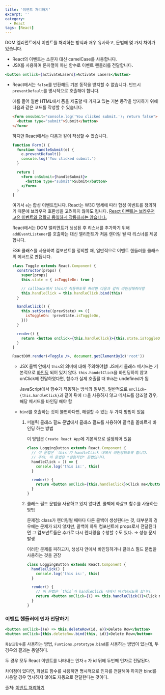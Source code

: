 ```yaml
---
title: '이벤트 처리하기'
excerpt: ''
category:
  - React
tags: [React]
---
```


DOM 엘리먼트에서 이벤트를 처리하는 방식과 매우 유사하고, 문법에 몇 가지 차이가 있습니다.

- React의 이벤트는 소문자 대신 camelCase를 사용합니다.
- JSX를 사용하여 문자열이 아닌 함수로 이벤트 핸들러를 전달합니다.

```jsx
<button onClick={activateLasers}>Activate Lasers</button>
```

- React에서는 `false`를 반환해도 기본 동작을 방지할 수 없습니다. 반드시 `preventDefault`를 명시적으로 호출해야 합니다.

  에를 들어 일반 HTML에서 폼을 제출할 때 가지고 있는 기본 동작을 방지하기 위해 다음과 같은 코드를 작성할 수 있습니다.

  ```html
  <form onsubmit="console.log('You clicked submit.'); return false">
    <button type="submit">Submit</button>
  </form>
  ```

  하지만 React에서는 다음과 같이 작성할 수 있습니다.

  ```jsx
  function Form() {
    function handleSubmit(e) {
      e.preventDefault()
      console.log('You clicked submit.')
    }

    return (
      <form onSubmit={handleSubmit}>
        <button type="submit">Submit</button>
      </form>
    )
  }
  ```

  여기서 `e`는 합성 이벤트입니다. React는 W3C 명세에 따라 합성 이벤트를 정의하기 때문에 브라우저 호환성을 고려하지 않아도 됩니다. [React 이벤트는 브라우저 고유 이벤트와 정확히 동일하게 작동하지는 않습니다.](https://ko.reactjs.org/docs/events.html)

  React에서는 DOM 앨리먼트가 생성된 후 리스너를 추가하기 위해 `addEventListener`를 호출하는 대신 엘리먼트가 처음 렌더링 될 때 리스너를 제공합니다.

  ES6 클래스를 사용하여 컴포넌트를 정의할 때, 일반적으로 이벤트 핸들러를 클래스의 메서드로 만듭니다.

  ```jsx
  class Toggle extends React.Component {
    constructor(props) {
      super(props)
      this.state = { isToggleOn: true }

      // callback에서 this가 작동하도록 하려면 다음과 같이 바인딩해줘야함
      this.handleClick = this.handleClick.bind(this)
    }

    handleClick() {
      this.setState((prevState) => ({
        isToggleOn: !prevState.isToggleOn,
      }))
    }

    render() {
      return <button onClick={this.handleClick}>{this.state.isToggleOn ? 'ON' : 'OFF'}</button>
    }
  }

  ReactDOM.render(<Toggle />, document.getElementById('root'))
  ```

  - JSX 콜백 안에서 `this`의 의미에 대해 주의해야함! JS에서 클래스 메서드는 기본적으로 [바인딩](https://developer.mozilla.org/ko/docs/Web/JavaScript/Reference/Global_Objects/Function/bind) 되어 있지 않다. `this.handelClick`을 바인딩하지 않고 onClick에 전달하였다면, 함수가 실제 호출될 때 this는 undefined가 됨

    JavaScript에서 함수가 작동하는 방식의 일부임. 일반적으로 `onClick={this.handleClick}`과 같이 뒤에 `()`을 사용하지 않고 메서드를 참조할 경우, 해당 메서드를 바인딩 해야 함

  - `bind`를 호출하는 것이 불편하다면, 해결할 수 있는 두 가지 방법이 있음

    1. 퍼블릭 클래스 필드 문법에서 클래스 필드를 사용하여 콜백을 올바르게 바인딩 하는 방법

       이 방법은 `Create React App`에 기본적으로 설정되어 있음

       ```jsx
       class LoggingButton extends React.Component {
         // 이 문법은 `this`가 handleClick 내에서 바인딩되도록 합니다.
         // 주의: 이 문법은 *실험적인* 문법입니다.
         handleClick = () => {
           console.log('this is:', this)
         }

         render() {
           return <button onClick={this.handleClick}>Click me</button>
         }
       }
       ```

    2. 클래스 필드 문법을 사용하고 있지 않다면, 콜백에 화살표 함수를 사용하는 방법

       문제점: class가 렌더링될 때마다 다른 콜백이 생성된다는 것, 대부분의 경우에는 문제가 되지 않지만, 콜백이 하위 컴포넌트에 props로서 전달된다면 그 컴포넌트들은 추가로 다시 렌더링을 수행할 수도 있다. → 성능 문제 발생

       이러한 문제를 피하고자, 생성자 안에서 바인딩하거나 클래스 필드 문법을 사용하는 것을 권장

       ```jsx
       class LoggingButton extends React.Component {
         handleClick() {
           console.log('this is:', this)
         }

         render() {
           // 이 문법은 `this`가 handleClick 내에서 바인딩되도록 합니다.
           return <button onClick={() => this.handleClick()}>Click me</button>
         }
       }
       ```

### 이벤트 핸들러에 인자 전달하기

```jsx
<button onClick={(e) => this.deleteRow(id, e)}>Delete Row</button>
<button onClick={this.deleteRow.bind(this, id)}>Delete Row</button>
```

`화살표함수`를 사용하는 방법, `Funtions.prototype.bind`를 사용하는 방법이 있는데, 두 경우의 결과는 동일하다.

두 경우 모두 React 이벤트를 나타내는 인자 `e` 가 id 뒤에 두번째 인자로 전달된다.

차이점이 있다면, 화살표 함수를 사용하면 명시적으로 인자를 전달해야 하지만 bind를 사용할 경우 명시하지 않아도 자동으로 전달한다는 것이다.

출처: [이벤트 처리하기](https://ko.reactjs.org/docs/handling-events.html)
